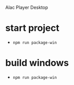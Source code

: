 Alac Player Desktop

# start project
 - `npm run package-win`
# build windows
 - `npm run package-win`
